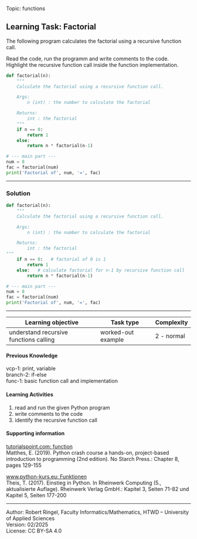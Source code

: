 Topic: functions

## Learning Task: Factorial

The following program calculates the factorial using a recursive function call.

Read the code, run the programm and write comments to the code. Highlight the 
recursive function call inside the function implementation.

``` python
def factorial(n):
    """
    Calculate the factorial using a recursive function call.

    Args:
        n (int) : the number to calculate the factorial

    Returns:
        int : the factorial
    """
    if n == 0:
        return 1
    else:
        return n * factorial(n-1)

# --- main part ---
num = 8
fac = factorial(num)
print('Factorial of', num, '=', fac)
```

---------------------------------------

### Solution

``` python
def factorial(n):
    """
    Calculate the factorial using a recursive function call.

    Args:
        n (int) : the number to calculate the factorial

    Returns:
        int : the factorial
"""
    if n == 0:   # factorial of 0 is 1
        return 1
    else:   # calculate factorial for n-1 by recursive function call
        return n * factorial(n-1) 

# --- main part ---
num = 8
fac = factorial(num)
print('Factorial of', num, '=', fac)
```

---------------------------------------

| **Learning objective**                         | **Task type**   | **Complexity** |
| ---------------------------------------------- | --------------- | -------------- |
| understand recursive functions calling         | worked-out example | 2 - normal     |  

#### Previous Knowledge

vcp-1: print, variable  
branch-2: if-else  
func-1: basic function call and implementation

#### Learning Activities

1) read and run the given Python program
2) write comments to the code
3) identify the recursive function call

#### Supporting information

[tutorialspoint.com: function](https://www.tutorialspoint.com/python/python_functions.htm)  
Matthes, E. (2019). Python crash course a hands-on, project-based introduction to programming (2nd edition). No Starch Press.: Chapter 8, pages 129-155  

[www.python-kurs.eu: Funktionen](https://www.python-kurs.eu/python3_funktionen.php)  
Theis, T. (2017). Einstieg in Python. In Rheinwerk Computing (5., aktualisierte Auflage). Rheinwerk Verlag GmbH.: Kapitel 3, Seiten 71-82 und Kapitel 5, Seiten 177-200

---------------------------------------
Author: Robert Ringel, Faculty Informatics/Mathematics, HTWD – University of Applied Sciences  
Version: 02/2025  
License: CC BY-SA 4.0